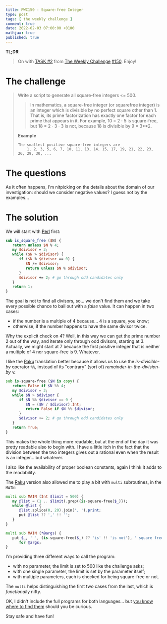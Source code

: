 ```yaml
---
title: PWC150 - Square-free Integer
type: post
tags: [ the weekly challenge ]
comment: true
date: 2022-02-03 07:00:00 +0100
mathjax: true
published: true
---
```


**TL;DR**

> On with [TASK #2][] from [The Weekly Challenge][] [#150][].
> Enjoy!

# The challenge

> Write a script to generate all square-free integers <= 500.
>
>> In mathematics, a square-free integer (or squarefree integer) is an
>> integer which is divisible by no perfect square other than 1. That
>> is, its prime factorization has exactly one factor for each prime
>> that appears in it. For example, 10 = 2 ⋅ 5 is square-free, but 18 =
>> 2 ⋅ 3 ⋅ 3 is not, because 18 is divisible by 9 = 3**2.
>
> **Example**
>
>     The smallest positive square-free integers are
>         1, 2, 3, 5, 6, 7, 10, 11, 13, 14, 15, 17, 19, 21, 22, 23, 26, 29, 30, ...

# The questions

As it often happens, I'm nitpicking on the details about the domain of
our investigation: should we consider negative values? I guess not by
the examples...


# The solution

We will start with [Perl][] first:

```perl
sub is_square_free ($N) {
   return unless $N % 4;
   my $divisor = 3;
   while ($N > $divisor) {
      if ($N % $divisor == 0) {
         $N /= $divisor;
         return unless $N % $divisor;
      }
      $divisor += 2; # go through odd candidates only
   }
   return 1;
}
```

The goal is not to find all divisors, so... we don't find them and we
take every possible chance to bail out with a *false* value. It can
happen in two cases:

- if the number is a multiple of 4 because... 4 is a square, you know;
- otherwise, if the number happens to have the same divisor twice.

Why the explicit check on 4? Well, in this way we can get the prime
number 2 out of the way, and iterate only through odd divisors, starting
at 3. Actually, we might start at 7 because the first positive integer
that is neither a multiple of 4 nor square-free is 9. Whatever.

I like the [Raku][] translation better because it allows us to use the
*is-divisible-by* operator `%%`, instead of its "contrary" (sort of)
*remainder-in-the-division-by* `%`:

```raku
sub is-square-free ($N is copy) {
   return False if $N %% 4;
   my $divisor = 3;
   while $N > $divisor {
      if $N %% $divisor == 0 {
         $N = ($N / $divisor).Int;
         return False if $N %% $divisor;
      }
      $divisor += 2; # go through odd candidates only
   }
   return True;
}
```

This makes the whole thing more readable, but at the end of the day it
was pretty readable also to begin with. I have a little itch in the fact
that the division between the two integers gives out a rational even
when the result is an integer... but whatever.

I also like the availability of proper boolean constants, again I think
it adds to the readability.

The [Raku][] version also allowed me to play a bit with `multi`
subroutines, in the `MAIN`:

```raku
multi sub MAIN (Int $limit = 500) {
   my @list = (1 .. $limit).grep({is-square-free($_)});
   while @list {
      @list.splice(0, 20).join(', ').print;
      put @list ?? ',' !! '';
   }
}

multi sub MAIN (*@args) {
   put $_, ' ', (is-square-free($_) ?? 'is' !! 'is not'), ' square free'
      for @args;
}
```

I'm providing three different ways to call the program:

- with no parameter, the limit is set to 500 like the challenge asks;
- with one single parameter, the limit is set by the parameter itself;
- with multiple parameters, each is checked for being square-free or
  not.

The `multi` helps distinguishing the first two cases from the last,
which is *functional*ly nifty.

OK, I didn't include the full programs for both languages... but [you
know where to find them][pwc-repo] should you be curious.

Stay safe and have fun!


[The Weekly Challenge]: https://theweeklychallenge.org/
[#150]: https://theweeklychallenge.org/blog/perl-weekly-challenge-150/
[TASK #2]: https://theweeklychallenge.org/blog/perl-weekly-challenge-150/#TASK2
[Perl]: https://www.perl.org/
[Raku]: https://raku.org/
[pwc-repo]: https://github.com/manwar/perlweeklychallenge-club
